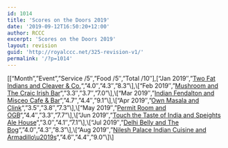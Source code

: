 ```yaml
---
id: 1014
title: 'Scores on the Doors 2019'
date: '2019-09-12T16:50:20+12:00'
author: RCCC
excerpt: 'Scores on the Doors 2019'
layout: revision
guid: 'http://royalccc.net/325-revision-v1/'
permalink: '/?p=1014'
---
```


\[\[“Month”,”Event”,”Service /5″,”Food /5″,”Total /10″\],\[“Jan 2019″,”[Two Fat Indians and Cleaver &amp; Co.](\"http://royalccc.net/january-2019-two-fat-indians-and-cleaver-co/\")“,”4.0″,”4.3″,”8.3”\],\[“Feb 2019″,”[Mushroom and The Craic Irish Bar](\"http://royalccc.net/february-2019-mushroom-and-the-craic-irish-bar/\")“,”3.3″,”3.7″,”7.0”\],\[“Mar 2019″,”[Indian Fendalton and Misceo Cafe &amp; Bar](\"http://royalccc.net/march-2019-indian-fendalton-and-misceo-cafe-bar/\")“,”4.7″,”4.4″,”9.1”\],\[“Apr 2019″,”[Own Masala and Clink](\"http://royalccc.net/april-2019-own-masala-and-clink-bar/\")“,”3.5″,”3.8″,”7.3”\],\[“May 2019″,”[Permit Room and OGB](\"http://royalccc.net/may-2019-permit-room-and-o-b-g-bar/\")“,”4.4″,”3.3″,”7.7”\],\[“Jun 2019″,”[Touch the Taste of India and Speights Ale House](\"http://royalccc.net/june-2019-touch-the-taste-of-india-and-speights-ale-house/\")“,”3.0″,”4.1″,”7.1”\],\[“Jul 2019″,”[Delhi Belly and The Bog](\"http://royalccc.net/july-2019-delhi-belly-and-the-bog/\")“,”4.0″,”4.3″,”8.3”\],\[“Aug 2019″,”[Nilesh Palace Indian Cuisine and Armadillo\\u2019s](\"http://royalccc.net/september-2019-nilesh-palace-indian-cuisine-and-armadillos/\")“,”4.6″,”4.4″,”9.0”\]\]